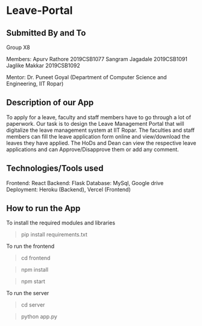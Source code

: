 # Leave-Portal


## Submitted By and To
Group X8

Members:
Apurv Rathore         2019CSB1077
Sangram Jagadale   2019CSB1091
Jaglike Makkar         2019CSB1092

Mentor: Dr. Puneet Goyal 
(Department of Computer Science and Engineering, IIT Ropar)



## Description of our App
To apply for a leave, faculty and staff members have to go through a lot of paperwork. Our task is to design the Leave Management Portal that will digitalize the leave management system at IIT Ropar. 
The faculties and staff members can fill the leave application form online and view/download the leaves they have applied. The HoDs and Dean can view the respective leave applications and can Approve/Disapprove them or add any comment.



## Technologies/Tools used

Frontend: React
Backend: Flask
Database: MySql, Google drive
Deployment: Heroku (Backend), Vercel (Frontend)




## How to run the App

To install the required modules and libraries
> pip install requirements.txt 


To run the frontend
> cd frontend

> npm install

> npm start


To run the server
> cd server

> python app.py






